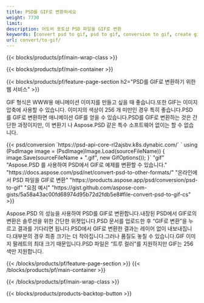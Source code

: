 ```yaml
---
title: PSD를 GIF로 변환하세요
weight: 7730
limit: 
description: 어도비 포토샵 PSD 파일을 GIF로 변환
keywords: [convert psd to gif, psd to gif, conversion to gif, create gif from psd, print psd as gif]
url: convert/to-gif/
---
```


{{< blocks/products/pf/main-wrap-class >}}

{{< blocks/products/pf/main-container >}}

{{< blocks/products/pf/feature-page-section h2="PSD를 GIF로 변환하기 위한 웹 서비스" >}}
<p>GIF 형식은 WWW용 애니메이션 이미지를 만들고 싶을 때 좋습니다.또한 GIF는 이미지 압축에 사용할 수 있습니다. 이미지의 색상이 256 개 미만인 경우 특히 좋습니다.PSD를 GIF로 변환하면 애니메이션 GIF를 얻을 수 있습니다.PSD를 GIF로 변환하는 것은 간단한 과정이지만, 이 변환기 나 Aspose.PSD 같은 특수 소프트웨어 없이는 할 수 없습니다.</p>
{{< psd/conversion `https://psd-api-core-rl2ajsbv.k8s.dynabic.com/` 
`    using (PsdImage image = (PsdImage)Image.Load(sourceFileName))
    {
        image.Save(sourceFileName + ".gif",  new GifOptions());
    }` 
"gif" 
"Aspose.PSD 를 사용하여 PSD에서 GIF로 예제를 변환할 수 있습니다."  "https://docs.aspose.com/psd/net/convert-psd-to-other-formats/" 
"온라인에서 PSD 파일을 GIF로 변환" "https://products.aspose.app/psd/conversion/psd-to-gif" 
"요점 예시" "https://gist.github.com/aspose-com-gists/5a58a43ac00fd68974d95b72d2fdb5e8#file-convert-psd-to-gif-cs" >}}
<p>Aspose.PSD 의 성능을 사용하여 PSD를 GIF로 변환합니다.내장된 PSD에서 GIF로의 변환은 솔루션을 위한 간단한 위젯입니다.PSD 문서를 업로드한 후 “GIF로 변환”을 누르고 결과를 기다리면 됩니다.PSD에서 GIF로 변환한 결과는 레이어 없이 내보내집니다.대부분의 경우 최종 크기는 더 작아집니다.그러나 품질도 놓칠 수 있습니다.GIF 이미지 팔레트의 최대 크기 때문입니다.PSD 파일은 “트루 컬러”를 지원하지만 GIF는 256색만 지원합니다. </p>
{{< /blocks/products/pf/feature-page-section >}}
{{< /blocks/products/pf/main-container >}}


{{< /blocks/products/pf/main-wrap-class >}}

{{< blocks/products/products-backtop-button >}}
